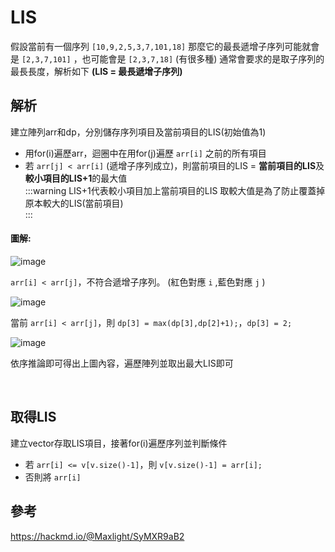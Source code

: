 # LIS
假設當前有一個序列 `[10,9,2,5,3,7,101,18]`
那麼它的最長遞增子序列可能就會是 `[2,3,7,101]` ，也可能會是 `[2,3,7,18]` (有很多種)
通常會要求的是取子序列的最長長度，解析如下
**(LIS = 最長遞增子序列)**

解析
---
建立陣列arr和dp，分別儲存序列項目及當前項目的LIS(初始值為1)
- 用for(i)遍歷arr，迴圈中在用for(j)遍歷 `arr[i]` 之前的所有項目
- 若 `arr[j] < arr[i]` (遞增子序列成立)，則當前項目的LIS = **當前項目的LIS**及**較小項目的LIS+1**的最大值						
:::warning
LIS+1代表較小項目加上當前項目的LIS
取較大值是為了防止覆蓋掉原本較大的LIS(當前項目)								
:::

#### 圖解:


![image](https://hackmd.io/_uploads/r1O72xS1lg.png)

`arr[i] < arr[j]`，不符合遞增子序列。 (紅色對應 `i` ,藍色對應 `j` )


 ![image](https://hackmd.io/_uploads/SJSisxHJgx.png) 


當前 `arr[i] < arr[j]`，則 `dp[3] = max(dp[3],dp[2]+1);`，`dp[3] = 2;`

 ![image](https://hackmd.io/_uploads/H1OpjlSyxe.png) 


依序推論即可得出上圖內容，遍歷陣列並取出最大LIS即可


<br>

取得LIS
---
建立vector存取LIS項目，接著for(i)遍歷序列並判斷條件
- 若 `arr[i] <= v[v.size()-1]`，則 `v[v.size()-1] = arr[i];`
- 否則將 `arr[i]`

參考
---
https://hackmd.io/@Maxlight/SyMXR9aB2
